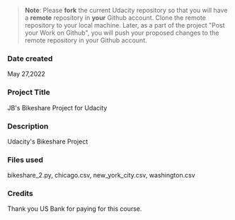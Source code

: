 >**Note**: Please **fork** the current Udacity repository so that you will have a **remote** repository in **your** Github account. Clone the remote repository to your local machine. Later, as a part of the project "Post your Work on Github", you will push your proposed changes to the remote repository in your Github account.

### Date created
May 27,2022

### Project Title
JB's Bikeshare Project for Udacity

### Description
Udacity's Bikeshare Project

### Files used
bikeshare_2.py, chicago.csv, new_york_city.csv, washington.csv

### Credits
Thank you US Bank for paying for this course.

